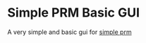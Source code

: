 # Simple PRM Basic GUI

A very simple and basic gui for [simple prm](https://github.com/johanneshiry/simple-prm) 
